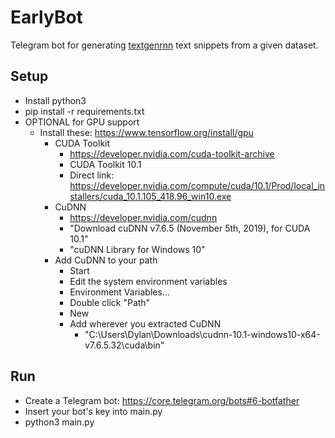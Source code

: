 # EarlyBot

Telegram bot for generating [textgenrnn](https://github.com/minimaxir/textgenrnn) text snippets from a given dataset.

## Setup
 - Install python3
 - pip install -r requirements.txt
 - OPTIONAL for GPU support
    - Install these: https://www.tensorflow.org/install/gpu
        - CUDA Toolkit
            - https://developer.nvidia.com/cuda-toolkit-archive
            - CUDA Toolkit 10.1 
            - Direct link: https://developer.nvidia.com/compute/cuda/10.1/Prod/local_installers/cuda_10.1.105_418.96_win10.exe
        - CuDNN
            - https://developer.nvidia.com/cudnn
            - "Download cuDNN v7.6.5 (November 5th, 2019), for CUDA 10.1"
            - "cuDNN Library for Windows 10" 
        - Add CuDNN to your path
            - Start
            - Edit the system environment variables
            - Environment Variables...
            - Double click "Path"
            - New
            - Add wherever you extracted CuDNN
                - "C:\Users\Dylan\Downloads\cudnn-10.1-windows10-x64-v7.6.5.32\cuda\bin"

## Run
 - Create a Telegram bot: https://core.telegram.org/bots#6-botfather 
 - Insert your bot's key into main.py
 - python3 main.py <your-bot-key>
